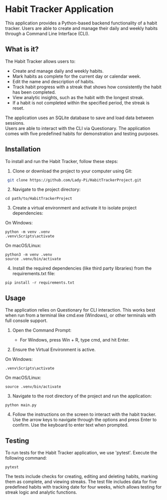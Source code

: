 # Habit Tracker Application

This application provides a Python-based backend functionality of a habit tracker.
Users are able to create and manage their daily and weekly habits through a Command Line Interface (CLI). 

## What is it?

The Habit Tracker allows users to:

- Create and manage daily and weekly habits.
- Mark habits as complete for the current day or calendar week.
- Edit  the name and description of habits.
- Track habit progress with a streak that shows how consistently the habit has been completed.
- View analytic insights, such as the habit with the longest streak.
- If a habit is not completed within the specified period, the streak is reset. 

The application uses an SQLite database to save and load data between sessions.  
Users are able to interact with the CLI via Questionary.
The application comes with five predefined habits for demonstration and testing purposes. 

## Installation

To install and run the Habit Tracker, follow these steps:

1. Clone or download the project to your computer using Git:
  ```bash
   git clone https://github.com/Lady-Pi/HabitTrackerProject.git
   ```
2. Navigate to the project directory:

```shell
cd path/to/HabitTrackerProject
```
3. Create a virtual environment and activate it to isolate project dependencies:

On Windows:
```shell
python -m venv .venv
.venv\Scripts\activate
```
On macOS/Linux:

```shell
python3 -m venv .venv
source .venv/bin/activate

```

4. Install the required dependencies (like third party libraries) from the requirements.txt file:

```shell
pip install -r requirements.txt
```

## Usage

The application relies on Questionary for CLI interaction. This works best when run from a terminal like cmd.exe (Windows),
or other terminals with full console support.

1. Open the Command Prompt: 
   - For Windows, press Win + R, type cmd, and hit Enter.

2. Ensure the Virtual Environment is active. 

On Windows:

```shell
.venv\Scripts\activate

```
On macOS/Linux:

```shell
source .venv/bin/activate

```

3. Navigate to the root directory of the project and run the application: 
```shell
python main.py

```

4. Follow the instructions on the screen to interact with the habit tracker.
Use the arrow keys to navigate through the options and press Enter to confirm.
Use the keyboard to enter text when prompted. 

## Testing

To run tests for the Habit Tracker application, we use 'pytest'. Execute the following command:

```shell
pytest
```
The tests include checks for creating, editing and deleting habits, marking them as complete, and viewing streaks.
The test file includes data for five predefined habits with tracking date for four weeks, which allows testing for streak logic and analytic functions.
